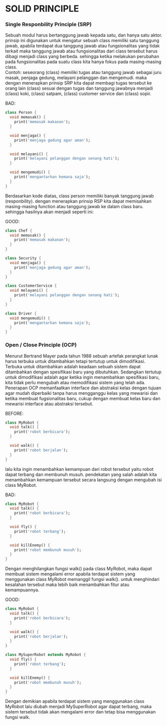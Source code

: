 # SOLID PRINCIPLE

### Single Responbility Principle (SRP)

Sebuah modul harus bertanggung jawab kepada satu, dan hanya satu aktor. prinsip ini digunakan untuk mengatur sebuah class memiliki satu tanggung jawab, apabila terdapat dua tanggung jawab atau fungsionalitas yang tidak terkait maka tanggung jawab atau fungsionalitas dari class tersebut harus dibagi menjadi class yang berbeda. sehingga ketika melakukan perubahan pada fungsionalitas pada suatu class kita hanya fokus pada masing-masing class.  
Contoh: seseorang (class) memiliki tugas atau tanggung jawab sebagai juru masak, penjaga gedung, melayani pelanggan dan mengemudi. maka dengan menerapkan prinsip SRP kita dapat membagi tugas tersebut ke orang lain (class) sesuai dengan tugas dan tanggung jawabnya menjadi (class) koki, (class) satpam, (class) customer service dan (class) sopir.

BAD:

```dart
class Person {
  void memasak() {
    print('memasak makanan');
  }

  void menjaga() {
    print('menjaga gedung agar aman');
  }

  void melayani() {
    print('melayani pelanggan dengan senang hati');
  }

  void mengemudi() {
    print('mengantarkan kemana saja');
  }
}
```

Berdasarkan kode diatas, class person memiliki banyak tanggung jawab (responbility). dengan menerapkan prinsip RSP kita dapat memisahkan masing-masing function atau tanggung jawab ke dalam class baru. sehingga hasilnya akan menjadi seperti ini:

GOOD:

```dart
class Chef {
  void memasak() {
    print('memasak makanan');
  }
}

class Security {
  void menjaga() {
    print('menjaga gedung agar aman');
  }
}

class CustomerService {
  void melayani() {
    print('melayani pelanggan dengan senang hati');
  }
}

class Driver {
  void mengemudi() {
    print('mengantarkan kemana saja');
  }
}

```

### Open / Close Principle (OCP)

Menurut Bertrand Mayer pada tahun 1988 sebuah artefak perangkat lunak harus terbuka untuk ditambahkan tetapi tertutup untuk dimodifikasi. Terbuka untuk ditambahkan adalah keadaan sebuah sistem dapat ditambahkan dengan spesifikasi baru yang dibutuhkan. Sedangkan tertutup untuk dimodifikasi adalah agar ketika ingin menambahkan spesifikasi baru, kita tidak perlu mengubah atau memodifikasi sistem yang telah ada. Penerapan OCP memanfaatkan interface dan abstraksi kelas dengan tujuan agar mudah diperbaiki tanpa harus mengganggu kelas yang mewarisi dan ketika membuat fugsionalitas baru, cukup dengan membuat kelas baru dan mewarisi interface atau abstraksi tersebut.

BEFORE:

```dart
class MyRobot {
  void talk() {
    print('robot berbicara');
  }

  void walk() {
    print('robot berjalan');
  }
}
```

lalu kita ingin menambahkan kemampuan dari robot tersebut yaitu robot dapat terbang dan membunuh musuh. pendekatan yang salah adalah kita menambahkan kemampuan tersebut secara langsung dengan mengubah isi class MyRobot.

BAD:

```dart
class MyRobot {
  void talk() {
    print('robot berbicara');
  }

  void fly() {
    print('robot terbang');
  }

  void killEnemy() {
    print('robot membunuh musuh');
  }
}
```

Dengan menghilangkan fungsi walk() pada class MyRobot, maka dapat membuat sistem mengalami error apabila terdapat sistem yang menggunakan class MyRobot memanggil fungsi walk(). untuk menghindari kesalahan tersebut maka lebih baik menambahkan fitur atau kemampuannya.

GOOD:

```dart
class MyRobot {
  void talk() {
    print('robot berbicara');
  }

  void walk() {
    print('robot berjalan');
  }
}

class MySuperRobot extends MyRobot {
  void fly() {
    print('robot terbang');
  }

  void killEnemy() {
    print('robot membunuh musuh');
  }
}
```

Dengan demikian apabila terdapat sistem yang menggunakan class MyRobot lalu diubah menjadi MySuperRobot agar dapat terbang, maka sistem tersebut tidak akan mengalami error dan tetap bisa menggunakan fungsi walk.

